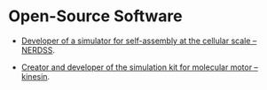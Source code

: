 
# Open-Source Software

- [Developer of a simulator for self-assembly at the cellular scale – NERDSS](https://github.com/mjohn218/NERDSS).

- [Creator and developer of the simulation kit for molecular motor – kinesin](https://github.com/sikaoguo22/dynamic-of-kinesin).
